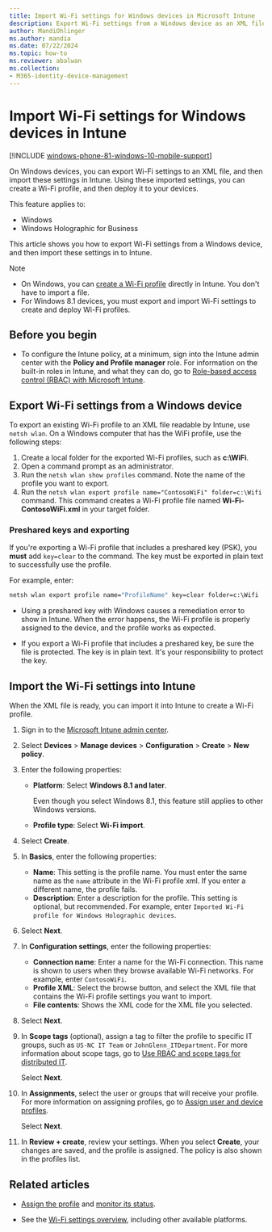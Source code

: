 ```yaml
---
title: Import Wi-Fi settings for Windows devices in Microsoft Intune
description: Export Wi-Fi settings from a Windows device as an XML file using the network shell (netsh wlan) command. Then, import this file in Intune to create a Wi-Fi profile for devices running Windows 10/11 and Windows Holographic for Business.
author: MandiOhlinger
ms.author: mandia
ms.date: 07/22/2024
ms.topic: how-to
ms.reviewer: abalwan
ms.collection:
- M365-identity-device-management
---
```


# Import Wi-Fi settings for Windows devices in Intune

[!INCLUDE [windows-phone-81-windows-10-mobile-support](../includes/windows-phone-81-windows-10-mobile-support.md)]

On Windows devices, you can export Wi-Fi settings to an XML file, and then import these settings in Intune. Using these imported settings, you can create a Wi-Fi profile, and then deploy it to your devices.

This feature applies to:

- Windows
- Windows Holographic for Business

This article shows you how to export Wi-Fi settings from a Windows device, and then import these settings in to Intune.

> [!NOTE]
>
> - On Windows, you can [create a Wi-Fi profile](wi-fi-settings-windows.md) directly in Intune. You don't have to import a file.
> - For Windows 8.1 devices, you must export and import Wi-Fi settings to create and deploy Wi-Fi profiles.

## Before you begin

- To configure the Intune policy, at a minimum, sign into the Intune admin center with the **Policy and Profile manager** role. For information on the built-in roles in Intune, and what they can do, go to [Role-based access control (RBAC) with Microsoft Intune](../fundamentals/role-based-access-control.md).

## Export Wi-Fi settings from a Windows device

To export an existing Wi-Fi profile to an XML file readable by Intune, use `netsh wlan`. On a Windows computer that has the WiFi profile, use the following steps:

1. Create a local folder for the exported Wi-Fi profiles, such as **c:\WiFi**.
2. Open a command prompt as an administrator.
3. Run the `netsh wlan show profiles` command. Note the name of the profile you want to export.
4. Run the `netsh wlan export profile name="ContosoWiFi" folder=c:\Wifi` command. This command creates a Wi-Fi profile file named **Wi-Fi-ContosoWiFi.xml** in your target folder.

### Preshared keys and exporting

If you're exporting a Wi-Fi profile that includes a preshared key (PSK), you **must** add `key=clear` to the command. The key must be exported in plain text to successfully use the profile.

For example, enter:

```cmd
netsh wlan export profile name="ProfileName" key=clear folder=c:\Wifi
```

- Using a preshared key with Windows causes a remediation error to show in Intune. When the error happens, the Wi-Fi profile is properly assigned to the device, and the profile works as expected.

- If you export a Wi-Fi profile that includes a preshared key, be sure the file is protected. The key is in plain text. It's your responsibility to protect the key.

## Import the Wi-Fi settings into Intune

When the XML file is ready, you can import it into Intune to create a Wi-Fi profile.

1. Sign in to the [Microsoft Intune admin center](https://go.microsoft.com/fwlink/?linkid=2109431).
2. Select **Devices** > **Manage devices** > **Configuration** > **Create** > **New policy**.
3. Enter the following properties:

    - **Platform**: Select **Windows 8.1 and later**.

      Even though you select Windows 8.1, this feature still applies to other Windows versions.

    - **Profile type**: Select **Wi-Fi import**.

4. Select **Create**.
5. In **Basics**, enter the following properties:

    - **Name**: This setting is the profile name. You must enter the same name as the `name` attribute in the Wi-Fi profile xml. If you enter a different name, the profile fails.
    - **Description**: Enter a description for the profile. This setting is optional, but recommended. For example, enter `Imported Wi-Fi profile for Windows Holographic devices`.

6. Select **Next**.
7. In **Configuration settings**, enter the following properties:

    - **Connection name**: Enter a name for the Wi-Fi connection. This name is shown to users when they browse available Wi-Fi networks. For example, enter `ContosoWiFi`.
    - **Profile XML**: Select the browse button, and select the XML file that contains the Wi-Fi profile settings you want to import.
    - **File contents**: Shows the XML code for the XML file you selected.

8. Select **Next**.
9. In **Scope tags** (optional), assign a tag to filter the profile to specific IT groups, such as `US-NC IT Team` or `JohnGlenn_ITDepartment`. For more information about scope tags, go to [Use RBAC and scope tags for distributed IT](../fundamentals/scope-tags.md).

    Select **Next**.

10. In **Assignments**, select the user or groups that will receive your profile. For more information on assigning profiles, go to [Assign user and device profiles](device-profile-assign.md).

    Select **Next**.

11. In **Review + create**, review your settings. When you select **Create**, your changes are saved, and the profile is assigned. The policy is also shown in the profiles list.

## Related articles

- [Assign the profile](device-profile-assign.md) and [monitor its status](device-profile-monitor.md).

- See the [Wi-Fi settings overview](wi-fi-settings-configure.md), including other available platforms.
